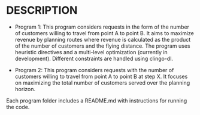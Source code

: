 # DESCRIPTION

- Program 1: This program considers requests in the form of the number of customers willing to travel from point A to point B. It aims to maximize revenue by planning routes where revenue is calculated as the product of the number of customers and the flying distance. The program uses heuristic directives and a multi-level optimization (currently in development). Different constraints are handled using clingo-dl.

- Program 2: This program considers requests with the number of customers willing to travel from point A to point B at step X. It focuses on maximizing the total number of customers served over the planning horizon.

Each program folder includes a README.md with instructions for running the code.